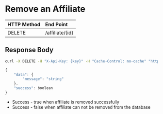 # Remove an Affiliate

| **HTTP Method** | **End Point** |
| :--- | :--- |
| DELETE | /affiliate/{id} |

## Response Body

```bash
curl -X DELETE -H "X-Api-Key: {key}" -H "Cache-Control: no-cache" "http://api.vnative.com/affiliate/{id}"
```

```javascript
{
    "data": {
        "message": "string"
    },
    "success": boolean
}
```

* Success - true when affiliate is removed successfully
* Success - false when affiliate can not be removed from the database

